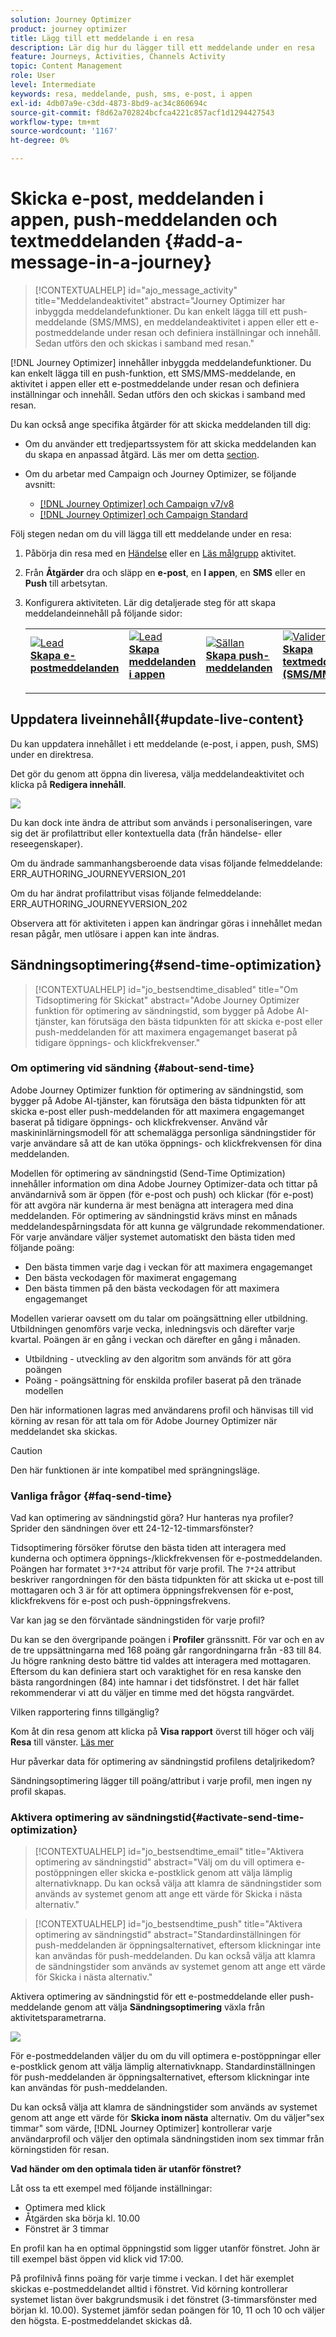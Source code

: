 ```yaml
---
solution: Journey Optimizer
product: journey optimizer
title: Lägg till ett meddelande i en resa
description: Lär dig hur du lägger till ett meddelande under en resa
feature: Journeys, Activities, Channels Activity
topic: Content Management
role: User
level: Intermediate
keywords: resa, meddelande, push, sms, e-post, i appen
exl-id: 4db07a9e-c3dd-4873-8bd9-ac34c860694c
source-git-commit: f8d62a702824bcfca4221c857acf1d1294427543
workflow-type: tm+mt
source-wordcount: '1167'
ht-degree: 0%

---
```


# Skicka e-post, meddelanden i appen, push-meddelanden och textmeddelanden {#add-a-message-in-a-journey}

>[!CONTEXTUALHELP]
>id="ajo_message_activity"
>title="Meddelandeaktivitet"
>abstract="Journey Optimizer har inbyggda meddelandefunktioner. Du kan enkelt lägga till ett push-meddelande (SMS/MMS), en meddelandeaktivitet i appen eller ett e-postmeddelande under resan och definiera inställningar och innehåll. Sedan utförs den och skickas i samband med resan."

[!DNL Journey Optimizer] innehåller inbyggda meddelandefunktioner. Du kan enkelt lägga till en push-funktion, ett SMS/MMS-meddelande, en aktivitet i appen eller ett e-postmeddelande under resan och definiera inställningar och innehåll. Sedan utförs den och skickas i samband med resan.

Du kan också ange specifika åtgärder för att skicka meddelanden till dig:

* Om du använder ett tredjepartssystem för att skicka meddelanden kan du skapa en anpassad åtgärd. Läs mer om detta [section](../action/action.md).

* Om du arbetar med Campaign och Journey Optimizer, se följande avsnitt:

   * [[!DNL Journey Optimizer] och Campaign v7/v8](../action/acc-action.md)
   * [[!DNL Journey Optimizer] och Campaign Standard](../action/acs-action.md)

Följ stegen nedan om du vill lägga till ett meddelande under en resa:

1. Påbörja din resa med en [Händelse](general-events.md) eller en [Läs målgrupp](read-audience.md) aktivitet.

1. Från **Åtgärder** dra och släpp en **e-post**, en **I appen**, en **SMS** eller en **Push** till arbetsytan.

1. Konfigurera aktiviteten. Lär dig detaljerade steg för att skapa meddelandeinnehåll på följande sidor:

   <table style="table-layout:fixed">
   <tr style="border: 0;">
   <td>
   <a href="../email/create-email.md">
   <img alt="Lead" src="../assets/do-not-localize/email.jpg">
   </a>
   <div><a href="../email/create-email.md"><strong>Skapa e-postmeddelanden</strong>
   </div>
   <p>
   </td>
   <td>
   <a href="../in-app/create-in-app.md">
   <img alt="Lead" src="../assets/do-not-localize/in-app.jpg">
   </a>
   <div><a href="../in-app/create-in-app.md"><strong>Skapa meddelanden i appen</strong>
   </div>
   <p>
   </td>
   <td>
   <a href="../push/create-push.md">
   <img alt="Sällan" src="../assets/do-not-localize/push.jpg">
   </a>
   <div>
   <a href="../push/create-push.md"><strong>Skapa push-meddelanden<strong></a>
   </div>
   <p>
   </td>
   <td>
   <a href="../sms/create-sms.md">
   <img alt="Validering" src="../assets/do-not-localize/sms.jpg">
   </a>
   <div>
   <a href="../sms/create-sms.md"><strong>Skapa textmeddelanden (SMS/MMS)</strong></a>
   </div>
   <p>
   </td>
   </tr>
   </table>

## Uppdatera liveinnehåll{#update-live-content}

Du kan uppdatera innehållet i ett meddelande (e-post, i appen, push, SMS) under en direktresa.

Det gör du genom att öppna din liveresa, välja meddelandeaktivitet och klicka på **Redigera innehåll**.

![](assets/add-a-message2.png)

Du kan dock inte ändra de attribut som används i personaliseringen, vare sig det är profilattribut eller kontextuella data (från händelse- eller reseegenskaper).

Om du ändrade sammanhangsberoende data visas följande felmeddelande: ERR_AUTHORING_JOURNEYVERSION_201

Om du har ändrat profilattribut visas följande felmeddelande: ERR_AUTHORING_JOURNEYVERSION_202

Observera att för aktiviteten i appen kan ändringar göras i innehållet medan resan pågår, men utlösare i appen kan inte ändras.

## Sändningsoptimering{#send-time-optimization}

>[!CONTEXTUALHELP]
>id="jo_bestsendtime_disabled"
>title="Om Tidsoptimering för Skickat"
>abstract="Adobe Journey Optimizer funktion för optimering av sändningstid, som bygger på Adobe AI-tjänster, kan förutsäga den bästa tidpunkten för att skicka e-post eller push-meddelanden för att maximera engagemanget baserat på tidigare öppnings- och klickfrekvenser."

### Om optimering vid sändning {#about-send-time}

Adobe Journey Optimizer funktion för optimering av sändningstid, som bygger på Adobe AI-tjänster, kan förutsäga den bästa tidpunkten för att skicka e-post eller push-meddelanden för att maximera engagemanget baserat på tidigare öppnings- och klickfrekvenser. Använd vår maskininlärningsmodell för att schemalägga personliga sändningstider för varje användare så att de kan utöka öppnings- och klickfrekvensen för dina meddelanden.

Modellen för optimering av sändningstid (Send-Time Optimization) innehåller information om dina Adobe Journey Optimizer-data och tittar på användarnivå som är öppen (för e-post och push) och klickar (för e-post) för att avgöra när kunderna är mest benägna att interagera med dina meddelanden. För optimering av sändningstid krävs minst en månads meddelandespårningsdata för att kunna ge välgrundade rekommendationer. För varje användare väljer systemet automatiskt den bästa tiden med följande poäng:

* Den bästa timmen varje dag i veckan för att maximera engagemanget
* Den bästa veckodagen för maximerat engagemang
* Den bästa timmen på den bästa veckodagen för att maximera engagemanget

Modellen varierar oavsett om du talar om poängsättning eller utbildning. Utbildningen genomförs varje vecka, inledningsvis och därefter varje kvartal. Poängen är en gång i veckan och därefter en gång i månaden.

* Utbildning - utveckling av den algoritm som används för att göra poängen
* Poäng - poängsättning för enskilda profiler baserat på den tränade modellen

Den här informationen lagras med användarens profil och hänvisas till vid körning av resan för att tala om för Adobe Journey Optimizer när meddelandet ska skickas.

>[!CAUTION]
>
>Den här funktionen är inte kompatibel med sprängningsläge.

### Vanliga frågor {#faq-send-time}

Vad kan optimering av sändningstid göra? Hur hanteras nya profiler? Sprider den sändningen över ett 24-12-12-timmarsfönster?

Tidsoptimering försöker förutse den bästa tiden att interagera med kunderna och optimera öppnings-/klickfrekvensen för e-postmeddelanden. Poängen har formatet `3*7*24` attribut för varje profil. The `7*24` attribut beskriver rangordningen för den bästa tidpunkten för att skicka ut e-post till mottagaren och 3 är för att optimera öppningsfrekvensen för e-post, klickfrekvens för e-post och push-öppningsfrekvens.

Var kan jag se den förväntade sändningstiden för varje profil?

Du kan se den övergripande poängen i **Profiler** gränssnitt. För var och en av de tre uppsättningarna med 168 poäng går rangordningarna från -83 till 84. Ju högre rankning desto bättre tid valdes att interagera med mottagaren. Eftersom du kan definiera start och varaktighet för en resa kanske den bästa rangordningen (84) inte hamnar i det tidsfönstret. I det här fallet rekommenderar vi att du väljer en timme med det högsta rangvärdet.

Vilken rapportering finns tillgänglig?

Kom åt din resa genom att klicka på **Visa rapport** överst till höger och välj **Resa** till vänster. [Läs mer](../reports/journey-global-report.md)

Hur påverkar data för optimering av sändningstid profilens detaljrikedom?

Sändningsoptimering lägger till poäng/attribut i varje profil, men ingen ny profil skapas.

### Aktivera optimering av sändningstid{#activate-send-time-optimization}

>[!CONTEXTUALHELP]
>id="jo_bestsendtime_email"
>title="Aktivera optimering av sändningstid"
>abstract="Välj om du vill optimera e-postöppningen eller skicka e-postklick genom att välja lämplig alternativknapp. Du kan också välja att klamra de sändningstider som används av systemet genom att ange ett värde för Skicka i nästa alternativ."

>[!CONTEXTUALHELP]
>id="jo_bestsendtime_push"
>title="Aktivera optimering av sändningstid"
>abstract="Standardinställningen för push-meddelanden är öppningsalternativet, eftersom klickningar inte kan användas för push-meddelanden. Du kan också välja att klamra de sändningstider som används av systemet genom att ange ett värde för Skicka i nästa alternativ."

Aktivera optimering av sändningstid för ett e-postmeddelande eller push-meddelande genom att välja **Sändningsoptimering** växla från aktivitetsparametrarna.

![](../building-journeys/assets/jo-message5.png)

För e-postmeddelanden väljer du om du vill optimera e-postöppningar eller e-postklick genom att välja lämplig alternativknapp. Standardinställningen för push-meddelanden är öppningsalternativet, eftersom klickningar inte kan användas för push-meddelanden.

Du kan också välja att klamra de sändningstider som används av systemet genom att ange ett värde för **Skicka inom nästa** alternativ. Om du väljer&quot;sex timmar&quot; som värde, [!DNL Journey Optimizer] kontrollerar varje användarprofil och väljer den optimala sändningstiden inom sex timmar från körningstiden för resan.

**Vad händer om den optimala tiden är utanför fönstret?**

Låt oss ta ett exempel med följande inställningar:

* Optimera med klick
* Åtgärden ska börja kl. 10.00
* Fönstret är 3 timmar

En profil kan ha en optimal öppningstid som ligger utanför fönstret. John är till exempel bäst öppen vid klick vid 17:00.

På profilnivå finns poäng för varje timme i veckan. I det här exemplet skickas e-postmeddelandet alltid i fönstret. Vid körning kontrollerar systemet listan över bakgrundsmusik i det fönstret (3-timmarsfönster med början kl. 10.00). Systemet jämför sedan poängen för 10, 11 och 10 och väljer den högsta. E-postmeddelandet skickas då.

